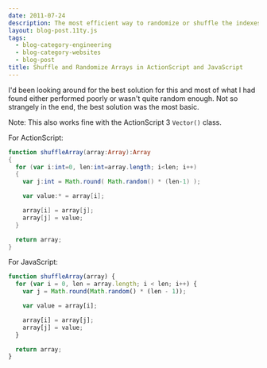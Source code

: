 ```yaml
---
date: 2011-07-24
description: The most efficient way to randomize or shuffle the indexes of an Array in ActionScript and JavaScript.
layout: blog-post.11ty.js
tags:
  - blog-category-engineering
  - blog-category-websites
  - blog-post
title: Shuffle and Randomize Arrays in ActionScript and JavaScript
---
```


I'd been looking around for the best solution for this and most of what I had found either performed poorly or wasn't quite random enough. Not so strangely in the end, the best solution was the most basic. <!--more-->

Note: This also works fine with the ActionScript 3 `Vector()` class.

For ActionScript:

```actionscript
function shuffleArray(array:Array):Array
{
  for (var i:int=0, len:int=array.length; i<len; i++)
  {
    var j:int = Math.round( Math.random() * (len-1) );

    var value:* = array[i];

    array[i] = array[j];
    array[j] = value;
  }

  return array;
}
```

For JavaScript:

```js
function shuffleArray(array) {
  for (var i = 0, len = array.length; i < len; i++) {
    var j = Math.round(Math.random() * (len - 1));

    var value = array[i];

    array[i] = array[j];
    array[j] = value;
  }

  return array;
}
```

